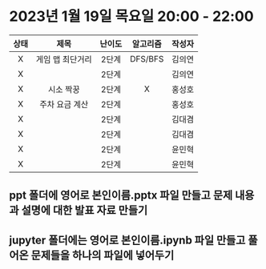 # 2023년 1월 19일 목요일 20:00 - 22:00

|상태|제목|난이도|알고리즘|작성자  
|:---:|:---:|:---:|:---:|:---:|  
|X|게임 맵 최단거리|2단계|DFS/BFS|김의연  
|X||2단계||김의연  
|X|시소 짝꿍|2단계|X|홍성호
|X|주차 요금 계산|2단계||홍성호
|X||2단계||김대겸
|X||2단계||김대겸  
|X||2단계||윤민혁
|X||2단계||윤민혁

## ppt 폴더에 영어로 본인이름.pptx 파일 만들고 문제 내용과 설명에 대한 발표 자료 만들기
## jupyter 폴더에는 영어로 본인이름.ipynb 파일 만들고 풀어온 문제들을 하나의 파일에 넣어두기
